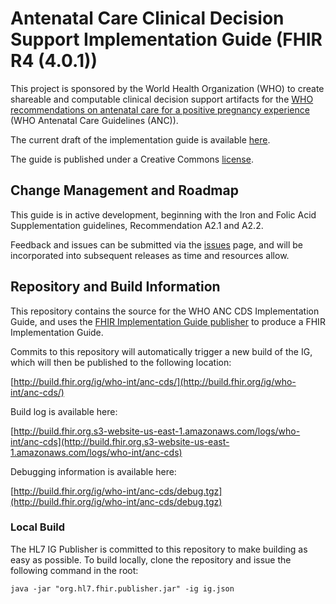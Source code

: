 # Antenatal Care Clinical Decision Support Implementation Guide (FHIR R4 (4.0.1))

This project is sponsored by the World Health Organization (WHO) to create shareable and computable clinical decision support artifacts for the [WHO recommendations on antenatal care for a positive pregnancy experience](https://www.who.int/reproductivehealth/publications/maternal_perinatal_health/anc-positive-pregnancy-experience/en/) (WHO Antenatal Care Guidelines (ANC)).

The current draft of the implementation guide is available [here](http://build.fhir.org/ig/who-int/anc-cds/).

The guide is published under a Creative Commons [license](LICENSE.md).

## Change Management and Roadmap

This guide is in active development, beginning with the Iron and Folic Acid Supplementation guidelines, Recommendation A2.1 and A2.2.

Feedback and issues can be submitted via the [issues](issues) page, and will be incorporated into subsequent releases as time and resources allow.

## Repository and Build Information

This repository contains the source for the WHO ANC CDS Implementation Guide, and uses the [FHIR Implementation Guide publisher](http://wiki.hl7.org/index.php?title=IG_Publisher_Documentation) to produce a FHIR Implementation Guide.

Commits to this repository will automatically trigger a new build of the IG, which will then be published to the following location:

[http://build.fhir.org/ig/who-int/anc-cds/](http://build.fhir.org/ig/who-int/anc-cds/)

Build log is available here:

[http://build.fhir.org.s3-website-us-east-1.amazonaws.com/logs/who-int/anc-cds](http://build.fhir.org.s3-website-us-east-1.amazonaws.com/logs/who-int/anc-cds)

Debugging information is available here:

[http://build.fhir.org/ig/who-int/anc-cds/debug.tgz](http://build.fhir.org/ig/who-int/anc-cds/debug.tgz)

### Local Build

The HL7 IG Publisher is committed to this repository to make building as easy as possible. To build locally, clone the repository and issue the following command in the root:

    java -jar "org.hl7.fhir.publisher.jar" -ig ig.json
